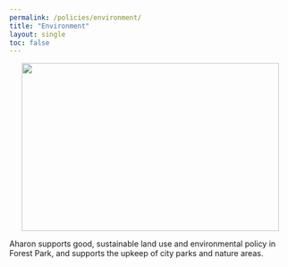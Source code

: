 ```yaml
---
permalink: /policies/environment/
title: "Environment"
layout: single
toc: false
---
```


<p align="center">
  <img width="460" height="300" src="https://raw.githubusercontent.com/aharonbrownforestpark/aharonbrownforestpark.github.io/master/assets/images/AharonEnvironment.png">
</p>

Aharon supports good, sustainable land use and environmental policy in Forest Park, and supports the upkeep of city parks and nature areas.
